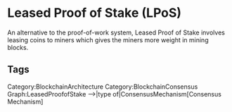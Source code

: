 # Leased Proof of Stake (LPoS)

An alternative to the proof-of-work system, Leased Proof of Stake involves leasing coins to miners which gives the miners more weight in mining blocks.

## Tags

Category:BlockchainArchitecture
Category:BlockchainConsensus
Graph:LeasedProofofStake -->|type of|ConsensusMechanism[Consensus Mechanism]
